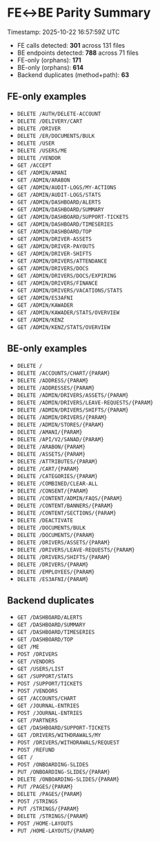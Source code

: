 # FE↔BE Parity Summary
Timestamp: 2025-10-22 16:57:59Z UTC

- FE calls detected: **301** across 131 files
- BE endpoints detected: **788** across 71 files
- FE-only (orphans): **171**
- BE-only (orphans): **614**
- Backend duplicates (method+path): **63**

## FE-only examples
- `DELETE /AUTH/DELETE-ACCOUNT`
- `DELETE /DELIVERY/CART`
- `DELETE /DRIVER`
- `DELETE /ER/DOCUMENTS/BULK`
- `DELETE /USER`
- `DELETE /USERS/ME`
- `DELETE /VENDOR`
- `GET /ACCEPT`
- `GET /ADMIN/AMANI`
- `GET /ADMIN/ARABON`
- `GET /ADMIN/AUDIT-LOGS/MY-ACTIONS`
- `GET /ADMIN/AUDIT-LOGS/STATS`
- `GET /ADMIN/DASHBOARD/ALERTS`
- `GET /ADMIN/DASHBOARD/SUMMARY`
- `GET /ADMIN/DASHBOARD/SUPPORT-TICKETS`
- `GET /ADMIN/DASHBOARD/TIMESERIES`
- `GET /ADMIN/DASHBOARD/TOP`
- `GET /ADMIN/DRIVER-ASSETS`
- `GET /ADMIN/DRIVER-PAYOUTS`
- `GET /ADMIN/DRIVER-SHIFTS`
- `GET /ADMIN/DRIVERS/ATTENDANCE`
- `GET /ADMIN/DRIVERS/DOCS`
- `GET /ADMIN/DRIVERS/DOCS/EXPIRING`
- `GET /ADMIN/DRIVERS/FINANCE`
- `GET /ADMIN/DRIVERS/VACATIONS/STATS`
- `GET /ADMIN/ES3AFNI`
- `GET /ADMIN/KAWADER`
- `GET /ADMIN/KAWADER/STATS/OVERVIEW`
- `GET /ADMIN/KENZ`
- `GET /ADMIN/KENZ/STATS/OVERVIEW`

## BE-only examples
- `DELETE /`
- `DELETE /ACCOUNTS/CHART/{PARAM}`
- `DELETE /ADDRESS/{PARAM}`
- `DELETE /ADDRESSES/{PARAM}`
- `DELETE /ADMIN/DRIVERS/ASSETS/{PARAM}`
- `DELETE /ADMIN/DRIVERS/LEAVE-REQUESTS/{PARAM}`
- `DELETE /ADMIN/DRIVERS/SHIFTS/{PARAM}`
- `DELETE /ADMIN/DRIVERS/{PARAM}`
- `DELETE /ADMIN/STORES/{PARAM}`
- `DELETE /AMANI/{PARAM}`
- `DELETE /API/V2/SANAD/{PARAM}`
- `DELETE /ARABON/{PARAM}`
- `DELETE /ASSETS/{PARAM}`
- `DELETE /ATTRIBUTES/{PARAM}`
- `DELETE /CART/{PARAM}`
- `DELETE /CATEGORIES/{PARAM}`
- `DELETE /COMBINED/CLEAR-ALL`
- `DELETE /CONSENT/{PARAM}`
- `DELETE /CONTENT/ADMIN/FAQS/{PARAM}`
- `DELETE /CONTENT/BANNERS/{PARAM}`
- `DELETE /CONTENT/SECTIONS/{PARAM}`
- `DELETE /DEACTIVATE`
- `DELETE /DOCUMENTS/BULK`
- `DELETE /DOCUMENTS/{PARAM}`
- `DELETE /DRIVERS/ASSETS/{PARAM}`
- `DELETE /DRIVERS/LEAVE-REQUESTS/{PARAM}`
- `DELETE /DRIVERS/SHIFTS/{PARAM}`
- `DELETE /DRIVERS/{PARAM}`
- `DELETE /EMPLOYEES/{PARAM}`
- `DELETE /ES3AFNI/{PARAM}`

## Backend duplicates
- `GET /DASHBOARD/ALERTS`
- `GET /DASHBOARD/SUMMARY`
- `GET /DASHBOARD/TIMESERIES`
- `GET /DASHBOARD/TOP`
- `GET /ME`
- `POST /DRIVERS`
- `GET /VENDORS`
- `GET /USERS/LIST`
- `GET /SUPPORT/STATS`
- `POST /SUPPORT/TICKETS`
- `POST /VENDORS`
- `GET /ACCOUNTS/CHART`
- `GET /JOURNAL-ENTRIES`
- `POST /JOURNAL-ENTRIES`
- `GET /PARTNERS`
- `GET /DASHBOARD/SUPPORT-TICKETS`
- `GET /DRIVERS/WITHDRAWALS/MY`
- `POST /DRIVERS/WITHDRAWALS/REQUEST`
- `POST /REFUND`
- `GET /`
- `POST /ONBOARDING-SLIDES`
- `PUT /ONBOARDING-SLIDES/{PARAM}`
- `DELETE /ONBOARDING-SLIDES/{PARAM}`
- `PUT /PAGES/{PARAM}`
- `DELETE /PAGES/{PARAM}`
- `POST /STRINGS`
- `PUT /STRINGS/{PARAM}`
- `DELETE /STRINGS/{PARAM}`
- `POST /HOME-LAYOUTS`
- `PUT /HOME-LAYOUTS/{PARAM}`
